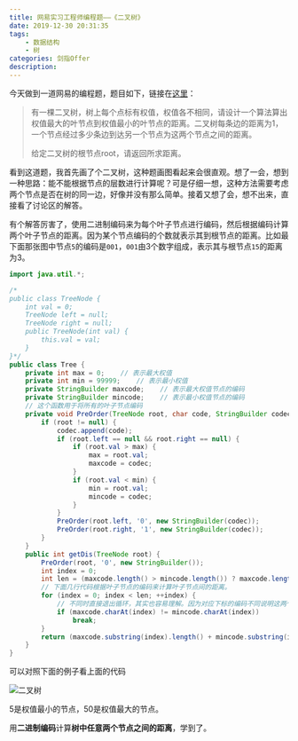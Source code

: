 ```yaml
---
title: 网易实习工程师编程题——《二叉树》
date: 2019-12-30 20:31:35
tags:
	- 数据结构
	- 树
categories: 剑指Offer
description:
---
```


今天做到一道网易的编程题，题目如下，链接在[这里](https://www.nowcoder.com/practice/d567727f21a247f7b64ba32431cb9a19)：

> 有一棵二叉树，树上每个点标有权值，权值各不相同，请设计一个算法算出权值最大的叶节点到权值最小的叶节点的距离。二叉树每条边的距离为1，一个节点经过多少条边到达另一个节点为这两个节点之间的距离。
>
> 给定二叉树的根节点root，请返回所求距离。

看到这道题，我首先画了个二叉树，这种题画图看起来会很直观。想了一会，想到一种思路：能不能根据节点的层数进行计算呢？可是仔细一想，这种方法需要考虑两个节点是否在树的同一边，好像并没有那么简单。接着又想了会，想不出来，直接看了讨论区的解答。

有个解答厉害了，使用二进制编码来为每个叶子节点进行编码，然后根据编码计算两个叶子节点的距离。因为某个节点编码的个数就表示其到根节点的距离。比如最下面那张图中节点`5`的编码是`001`，`001`由3个数字组成，表示其与根节点`15`的距离为3。

```java
import java.util.*;

/*
public class TreeNode {
    int val = 0;
    TreeNode left = null;
    TreeNode right = null;
    public TreeNode(int val) {
        this.val = val;
    }
}*/
public class Tree {
    private int max = 0;    // 表示最大权值
    private int min = 99999;    // 表示最小权值
    private StringBuilder maxcode;    // 表示最大权值节点的编码
    private StringBuilder mincode;    // 表示最小权值节点的编码
    // 这个函数用于将所有的叶子节点编码
    private void PreOrder(TreeNode root, char code, StringBuilder codec) {
        if (root != null) {
            codec.append(code);
            if (root.left == null && root.right == null) {
                if (root.val > max) {
                    max = root.val;
                    maxcode = codec;
                }
                if (root.val < min) {
                    min = root.val;
                    mincode = codec;
                }
            }
            PreOrder(root.left, '0', new StringBuilder(codec));
            PreOrder(root.right, '1', new StringBuilder(codec));
        }
    }
    public int getDis(TreeNode root) {
        PreOrder(root, '0', new StringBuilder());
        int index = 0;
        int len = (maxcode.length() > mincode.length()) ? maxcode.length() : mincode.length();
        // 下面几行代码根据叶子节点的编码来计算叶子节点间的距离。
        for (index = 0; index < len; ++index) {
            // 不同时直接退出循环，其实也容易理解。因为对应下标的编码不同说明这两个节点从此分道扬镳了，既然路径从此分开了，那么就可以算它俩间的距离了。
            if (maxcode.charAt(index) != mincode.charAt(index))
                break;
        }
        return (maxcode.substring(index).length() + mincode.substring(index).length());
    }
}
```

可以对照下面的例子看上面的代码

![二叉树](https://markdown-1259486229.cos.ap-shanghai.myqcloud.com/%E7%AE%97%E6%B3%95%E9%A2%98/%E4%BA%8C%E5%8F%89%E6%A0%91.png)

5是权值最小的节点，50是权值最大的节点。

用**二进制编码**计算**树中任意两个节点之间的距离**，学到了。